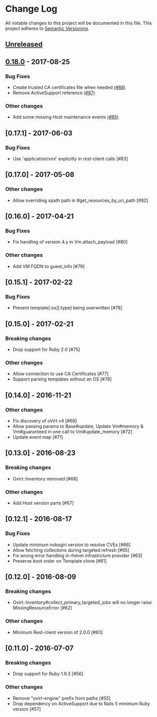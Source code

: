 # Change Log
All notable changes to this project will be documented in this file.
This project adheres to [Semantic Versioning](http://semver.org/).

## [Unreleased]

## [0.18.0] - 2017-08-25
### Bug Fixes
- Create trusted CA certificates file when needed [(#88)](https://github.com/ManageIQ/ovirt/pull/88)
- Remove ActiveSupport reference [(#87)](https://github.com/ManageIQ/ovirt/pull/87)

### Other changes
- Add some missing Host maintenance events [(#85)](https://github.com/ManageIQ/ovirt/pull/85)

## [0.17.1] - 2017-06-03
### Bug Fixes
- Use 'application/xml' explicitly in rest-client calls [#83]

## [0.17.0] - 2017-05-08
### Other changes
- Allow overriding xpath path in #get_resources_by_uri_path [#82]

## [0.16.0] - 2017-04-21
### Bug Fixes
- Fix handling of version 4.y in Vm.attach_payload [#80]

### Other changes
- Add VM FQDN to guest_info [#79]

## [0.15.1] - 2017-02-22
### Bug Fixes
- Prevent template[:os][:type] being overwritten [#78]

## [0.15.0] - 2017-02-21
### Breaking changes
- Drop support for Ruby 2.0 [#75]

### Other changes
- Allow connection to use CA Certificates [#77]
- Support parsing templates without an OS [#76]

## [0.14.0] - 2016-11-21
### Other changes
- Fix discovery of oVirt v4 [#69]
- Allow passing params to Base#update, Update Vm#memory & Vm#guaranteed in one call to Vm#update_memory [#72]
- Update event map [#71]

## [0.13.0] - 2016-08-23
### Breaking changes
- Ovirt::Inventory removed [#68]

### Other changes
- Add Host version parts [#67]

## [0.12.1] - 2016-08-17
### Bug Fixes
- Update minimum nokogiri version to resolve CVEs [#66]
- Allow fetching collections during targeted refresh [#65]
- Fix wrong error handling in rhevm infrastrcture provider [#63]
- Preserve boot order on Template clone [#61]

## [0.12.0] - 2016-08-09
### Breaking changes
- Ovirt::Inventory#collect_primary_targeted_jobs will no longer raise MissingResourceError [#62]

### Other changes
- Minimum Rest-client version of 2.0.0 [#60]

## [0.11.0] - 2016-07-07
### Breaking changes
- Drop support for Ruby 1.9.3 [#56]

### Other changes
- Remove "ovirt-engine" prefix from paths [#55]
- Drop dependency on ActiveSupport due to Rails 5 minimum Ruby version [#57]

[Unreleased]: https://github.com/ManageIQ/ovirt/compare/v0.18.0...master
[0.18.0]: https://github.com/ManageIQ/ovirt/compare/v0.17.1...v0.18.0
